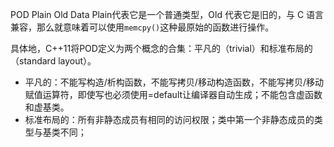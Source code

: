 POD Plain Old Data
Plain代表它是一个普通类型，Old 代表它是旧的，与 C 语言兼容，那么就意味着可以使用`memcpy()`这种最原始的函数进行操作。  

具体地，C++11将POD定义为两个概念的合集：平凡的（trivial）和标准布局的（standard layout）。  
- 平凡的：不能写构造/析构函数，不能写拷贝/移动构造函数，不能写拷贝/移动赋值运算符，即使写也必须使用=default让编译器自动生成；不能包含虚函数和虚基类。  
- 标准布局的：所有非静态成员有相同的访问权限；类中第一个非静态成员的类型与基类不同；